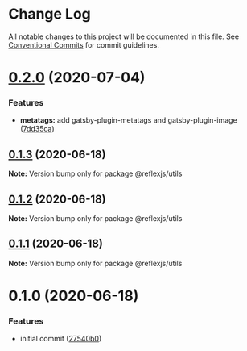 # Change Log

All notable changes to this project will be documented in this file.
See [Conventional Commits](https://conventionalcommits.org) for commit guidelines.

# [0.2.0](https://github.com/reflexjs/reflex/compare/@reflexjs/utils@0.1.3...@reflexjs/utils@0.2.0) (2020-07-04)


### Features

* **metatags:** add gatsby-plugin-metatags and gatsby-plugin-image ([7dd35ca](https://github.com/reflexjs/reflex/commit/7dd35ca5a88f686f11a0f3772d4eaaa640842ba9))





## [0.1.3](https://github.com/reflexjs/reflex/compare/@reflexjs/utils@0.1.2...@reflexjs/utils@0.1.3) (2020-06-18)

**Note:** Version bump only for package @reflexjs/utils





## [0.1.2](https://github.com/reflexjs/reflex/compare/@reflexjs/utils@0.1.1...@reflexjs/utils@0.1.2) (2020-06-18)

**Note:** Version bump only for package @reflexjs/utils





## [0.1.1](https://github.com/reflexjs/reflex/compare/@reflexjs/utils@0.1.0...@reflexjs/utils@0.1.1) (2020-06-18)

**Note:** Version bump only for package @reflexjs/utils





# 0.1.0 (2020-06-18)


### Features

* initial commit ([27540b0](https://github.com/reflexjs/reflex/commit/27540b022a849212a21894b05df928e5e6b19456))
